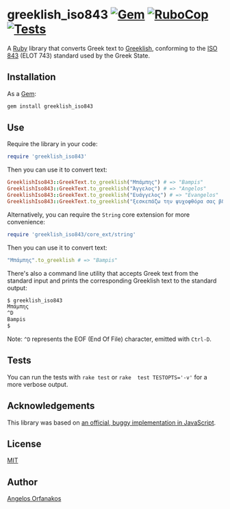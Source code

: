 # greeklish_iso843 [![Gem](https://img.shields.io/gem/v/greeklish_iso843?color=blue)](https://rubygems.org/gems/greeklish_iso843/) [![RuboCop](https://github.com/agorf/greeklish_iso843/actions/workflows/rubocop.yml/badge.svg)](https://github.com/agorf/greeklish_iso843/actions/workflows/rubocop.yml) [![Tests](https://github.com/agorf/greeklish_iso843/actions/workflows/tests.yml/badge.svg)](https://github.com/agorf/greeklish_iso843/actions/workflows/tests.yml)

A [Ruby][] library that converts Greek text to [Greeklish][], conforming to the
[ISO 843][] (ELOT 743) standard used by the Greek State.

[Ruby]: https://www.ruby-lang.org/en/
[Greeklish]: https://en.wikipedia.org/wiki/Greeklish
[ISO 843]: https://www.iso.org/standard/5215.html

## Installation

As a [Gem][]:

```sh
gem install greeklish_iso843
```

[Gem]: https://rubygems.org/gems/greeklish_iso843/

## Use

Require the library in your code:

```ruby
require 'greeklish_iso843'
```

Then you can use it to convert text:

```ruby
GreeklishIso843::GreekText.to_greeklish("Μπάμπης") # => "Bampis"
GreeklishIso843::GreekText.to_greeklish("Άγγελος") # => "Angelos"
GreeklishIso843::GreekText.to_greeklish("Ευάγγελος") # => "Evangelos"
GreeklishIso843::GreekText.to_greeklish("ξεσκεπάζω την ψυχοφθόρα σας βδελυγμία") # => "xeskepazo tin psychofthora sas vdelygmia"
```

Alternatively, you can require the `String` core extension for more convenience:

```ruby
require 'greeklish_iso843/core_ext/string'
```

Then you can use it to convert text:

```ruby
"Μπάμπης".to_greeklish # => "Bampis"
```

There's also a command line utility that accepts Greek text from the standard
input and prints the corresponding Greeklish text to the standard output:

```sh
$ greeklish_iso843
Μπάμπης
^D
Bampis
$
```

Note: `^D` represents the EOF (End Of File) character, emitted with `Ctrl-D`.

## Tests

You can run the tests with `rake test` or `rake  test TESTOPTS='-v'` for a more
verbose output.

## Acknowledgements

This library was based on [an official, buggy implementation in JavaScript][js].

[js]: http://www.passport.gov.gr/passports/GrElotConverter/GrElotConverter.html

## License

[MIT](https://github.com/agorf/greeklish_iso843/blob/master/LICENSE.txt)

## Author

[Angelos Orfanakos](https://angelos.dev/)

